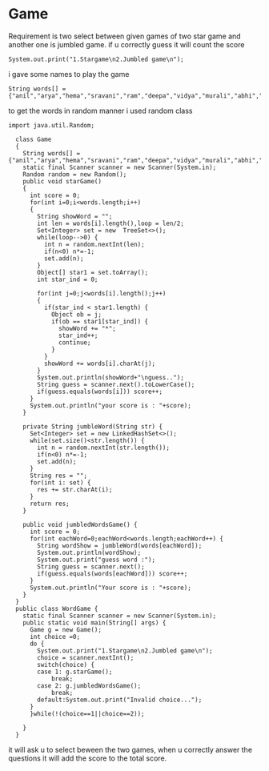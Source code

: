 # Game

Requirement is two select between given games of two star game and another one is jumbled game. if u correctly guess it will count the score

    System.out.print("1.Stargame\n2.Jumbled game\n");
    
i gave some names to play the game

    String words[] = {"anil","arya","hema","sravani","ram","deepa","vidya","murali","abhi","dinesh"};

to get the words in random manner i used random class

    import java.util.Random;

      class Game 
      {
        String words[] = {"anil","arya","hema","sravani","ram","deepa","vidya","murali","abhi","dinesh"};
        static final Scanner scanner = new Scanner(System.in);
        Random random = new Random();
        public void starGame() 
        {
          int score = 0;
          for(int i=0;i<words.length;i++) 
          {
            String showWord = "";
            int len = words[i].length(),loop = len/2;
            Set<Integer> set = new  TreeSet<>();
            while(loop-->0) {
              int n = random.nextInt(len);
              if(n<0) n*=-1;
              set.add(n);
            }
            Object[] star1 = set.toArray();
            int star_ind = 0;

            for(int j=0;j<words[i].length();j++) 
            {
              if(star_ind < star1.length) {
                Object ob = j;
                if(ob == star1[star_ind]) {
                  showWord += "*";
                  star_ind++;
                  continue;
                }
              }
              showWord += words[i].charAt(j);
            }
            System.out.println(showWord+"\nguess..");
            String guess = scanner.next().toLowerCase();
            if(guess.equals(words[i])) score++;
          }
          System.out.println("your score is : "+score);
        }

        private String jumbleWord(String str) {
          Set<Integer> set = new LinkedHashSet<>();
          while(set.size()<str.length()) {
            int n = random.nextInt(str.length());
            if(n<0) n*=-1;
            set.add(n);
          }
          String res = "";
          for(int i: set) {
            res += str.charAt(i);
          }
          return res;
        }

        public void jumbledWordsGame() {
          int score = 0;
          for(int eachWord=0;eachWord<words.length;eachWord++) {
            String wordShow = jumbleWord(words[eachWord]);
            System.out.println(wordShow);
            System.out.print("guess word :");
            String guess = scanner.next();
            if(guess.equals(words[eachWord])) score++;
          }
          System.out.println("Your score is : "+score);
        }
      }
      public class WordGame {
        static final Scanner scanner = new Scanner(System.in);
        public static void main(String[] args) {
          Game g = new Game();
          int choice =0;
          do {
            System.out.print("1.Stargame\n2.Jumbled game\n");
            choice = scanner.nextInt();
            switch(choice) {
            case 1: g.starGame();
                break;
            case 2: g.jumbledWordsGame();
                break;
            default:System.out.print("Invalid choice...");
          }
          }while(!(choice==1||choice==2));

        }
      }
it will ask u to select beween the two games, when u correctly answer the questions it will add the score to the total score.
